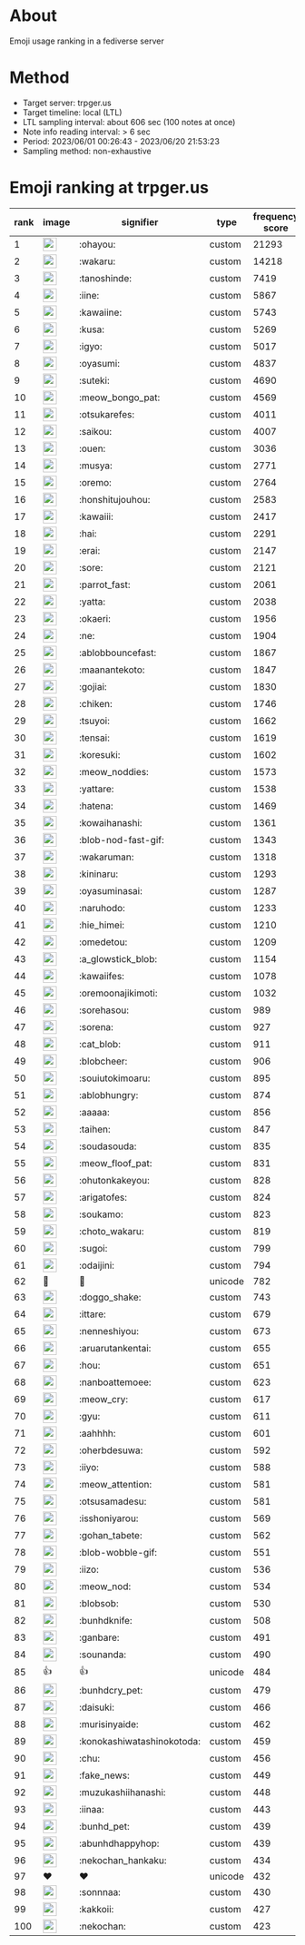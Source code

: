 # About
Emoji usage ranking in a fediverse server

# Method
- Target server: trpger.us
- Target timeline: local (LTL)
- LTL sampling interval: about 606 sec (100 notes at once)
- Note info reading interval: > 6 sec
- Period: 2023/06/01 00:26:43 - 2023/06/20 21:53:23 
- Sampling method: non-exhaustive

# Emoji ranking at trpger.us

|rank|image|signifier|type|frequency score|
|----|----|----|----|----|
|1|<img height="24" src="https://trpger.us/emoji/ohayou.webp">|:ohayou:|custom|21293|
|2|<img height="24" src="https://trpger.us/emoji/wakaru.webp">|:wakaru:|custom|14218|
|3|<img height="24" src="https://trpger.us/emoji/tanoshinde.webp">|:tanoshinde:|custom|7419|
|4|<img height="24" src="https://trpger.us/emoji/iine.webp">|:iine:|custom|5867|
|5|<img height="24" src="https://trpger.us/emoji/kawaiine.webp">|:kawaiine:|custom|5743|
|6|<img height="24" src="https://trpger.us/emoji/kusa.webp">|:kusa:|custom|5269|
|7|<img height="24" src="https://trpger.us/emoji/igyo.webp">|:igyo:|custom|5017|
|8|<img height="24" src="https://trpger.us/emoji/oyasumi.webp">|:oyasumi:|custom|4837|
|9|<img height="24" src="https://trpger.us/emoji/suteki.webp">|:suteki:|custom|4690|
|10|<img height="24" src="https://trpger.us/emoji/meow_bongo_pat.webp">|:meow_bongo_pat:|custom|4569|
|11|<img height="24" src="https://trpger.us/emoji/otsukarefes.webp">|:otsukarefes:|custom|4011|
|12|<img height="24" src="https://trpger.us/emoji/saikou.webp">|:saikou:|custom|4007|
|13|<img height="24" src="https://trpger.us/emoji/ouen.webp">|:ouen:|custom|3036|
|14|<img height="24" src="https://trpger.us/emoji/musya.webp">|:musya:|custom|2771|
|15|<img height="24" src="https://trpger.us/emoji/oremo.webp">|:oremo:|custom|2764|
|16|<img height="24" src="https://trpger.us/emoji/honshitujouhou.webp">|:honshitujouhou:|custom|2583|
|17|<img height="24" src="https://trpger.us/emoji/kawaiii.webp">|:kawaiii:|custom|2417|
|18|<img height="24" src="https://trpger.us/emoji/hai.webp">|:hai:|custom|2291|
|19|<img height="24" src="https://trpger.us/emoji/erai.webp">|:erai:|custom|2147|
|20|<img height="24" src="https://trpger.us/emoji/sore.webp">|:sore:|custom|2121|
|21|<img height="24" src="https://trpger.us/emoji/parrot_fast.webp">|:parrot_fast:|custom|2061|
|22|<img height="24" src="https://trpger.us/emoji/yatta.webp">|:yatta:|custom|2038|
|23|<img height="24" src="https://trpger.us/emoji/okaeri.webp">|:okaeri:|custom|1956|
|24|<img height="24" src="https://trpger.us/emoji/ne.webp">|:ne:|custom|1904|
|25|<img height="24" src="https://trpger.us/emoji/ablobbouncefast.webp">|:ablobbouncefast:|custom|1867|
|26|<img height="24" src="https://trpger.us/emoji/maanantekoto.webp">|:maanantekoto:|custom|1847|
|27|<img height="24" src="https://trpger.us/emoji/gojiai.webp">|:gojiai:|custom|1830|
|28|<img height="24" src="https://trpger.us/emoji/chiken.webp">|:chiken:|custom|1746|
|29|<img height="24" src="https://trpger.us/emoji/tsuyoi.webp">|:tsuyoi:|custom|1662|
|30|<img height="24" src="https://trpger.us/emoji/tensai.webp">|:tensai:|custom|1619|
|31|<img height="24" src="https://trpger.us/emoji/koresuki.webp">|:koresuki:|custom|1602|
|32|<img height="24" src="https://trpger.us/emoji/meow_noddies.webp">|:meow_noddies:|custom|1573|
|33|<img height="24" src="https://trpger.us/emoji/yattare.webp">|:yattare:|custom|1538|
|34|<img height="24" src="https://trpger.us/emoji/hatena.webp">|:hatena:|custom|1469|
|35|<img height="24" src="https://trpger.us/emoji/kowaihanashi.webp">|:kowaihanashi:|custom|1361|
|36|<img height="24" src="https://trpger.us/emoji/blob-nod-fast-gif.webp">|:blob-nod-fast-gif:|custom|1343|
|37|<img height="24" src="https://trpger.us/emoji/wakaruman.webp">|:wakaruman:|custom|1318|
|38|<img height="24" src="https://trpger.us/emoji/kininaru.webp">|:kininaru:|custom|1293|
|39|<img height="24" src="https://trpger.us/emoji/oyasuminasai.webp">|:oyasuminasai:|custom|1287|
|40|<img height="24" src="https://trpger.us/emoji/naruhodo.webp">|:naruhodo:|custom|1233|
|41|<img height="24" src="https://trpger.us/emoji/hie_himei.webp">|:hie_himei:|custom|1210|
|42|<img height="24" src="https://trpger.us/emoji/omedetou.webp">|:omedetou:|custom|1209|
|43|<img height="24" src="https://trpger.us/emoji/a_glowstick_blob.webp">|:a_glowstick_blob:|custom|1154|
|44|<img height="24" src="https://trpger.us/emoji/kawaiifes.webp">|:kawaiifes:|custom|1078|
|45|<img height="24" src="https://trpger.us/emoji/oremoonajikimoti.webp">|:oremoonajikimoti:|custom|1032|
|46|<img height="24" src="https://trpger.us/emoji/sorehasou.webp">|:sorehasou:|custom|989|
|47|<img height="24" src="https://trpger.us/emoji/sorena.webp">|:sorena:|custom|927|
|48|<img height="24" src="https://trpger.us/emoji/cat_blob.webp">|:cat_blob:|custom|911|
|49|<img height="24" src="https://trpger.us/emoji/blobcheer.webp">|:blobcheer:|custom|906|
|50|<img height="24" src="https://trpger.us/emoji/souiutokimoaru.webp">|:souiutokimoaru:|custom|895|
|51|<img height="24" src="https://trpger.us/emoji/ablobhungry.webp">|:ablobhungry:|custom|874|
|52|<img height="24" src="https://trpger.us/emoji/aaaaa.webp">|:aaaaa:|custom|856|
|53|<img height="24" src="https://trpger.us/emoji/taihen.webp">|:taihen:|custom|847|
|54|<img height="24" src="https://trpger.us/emoji/soudasouda.webp">|:soudasouda:|custom|835|
|55|<img height="24" src="https://trpger.us/emoji/meow_floof_pat.webp">|:meow_floof_pat:|custom|831|
|56|<img height="24" src="https://trpger.us/emoji/ohutonkakeyou.webp">|:ohutonkakeyou:|custom|828|
|57|<img height="24" src="https://trpger.us/emoji/arigatofes.webp">|:arigatofes:|custom|824|
|58|<img height="24" src="https://trpger.us/emoji/soukamo.webp">|:soukamo:|custom|823|
|59|<img height="24" src="https://trpger.us/emoji/choto_wakaru.webp">|:choto_wakaru:|custom|819|
|60|<img height="24" src="https://trpger.us/emoji/sugoi.webp">|:sugoi:|custom|799|
|61|<img height="24" src="https://trpger.us/emoji/odaijini.webp">|:odaijini:|custom|794|
|62|🍮|🍮|unicode|782|
|63|<img height="24" src="https://trpger.us/emoji/doggo_shake.webp">|:doggo_shake:|custom|743|
|64|<img height="24" src="https://trpger.us/emoji/ittare.webp">|:ittare:|custom|679|
|65|<img height="24" src="https://trpger.us/emoji/nenneshiyou.webp">|:nenneshiyou:|custom|673|
|66|<img height="24" src="https://trpger.us/emoji/aruarutankentai.webp">|:aruarutankentai:|custom|655|
|67|<img height="24" src="https://trpger.us/emoji/hou.webp">|:hou:|custom|651|
|68|<img height="24" src="https://trpger.us/emoji/nanboattemoee.webp">|:nanboattemoee:|custom|623|
|69|<img height="24" src="https://trpger.us/emoji/meow_cry.webp">|:meow_cry:|custom|617|
|70|<img height="24" src="https://trpger.us/emoji/gyu.webp">|:gyu:|custom|611|
|71|<img height="24" src="https://trpger.us/emoji/aahhhh.webp">|:aahhhh:|custom|601|
|72|<img height="24" src="https://trpger.us/emoji/oherbdesuwa.webp">|:oherbdesuwa:|custom|592|
|73|<img height="24" src="https://trpger.us/emoji/iiyo.webp">|:iiyo:|custom|588|
|74|<img height="24" src="https://trpger.us/emoji/meow_attention.webp">|:meow_attention:|custom|581|
|75|<img height="24" src="https://trpger.us/emoji/otsusamadesu.webp">|:otsusamadesu:|custom|581|
|76|<img height="24" src="https://trpger.us/emoji/isshoniyarou.webp">|:isshoniyarou:|custom|569|
|77|<img height="24" src="https://trpger.us/emoji/gohan_tabete.webp">|:gohan_tabete:|custom|562|
|78|<img height="24" src="https://trpger.us/emoji/blob-wobble-gif.webp">|:blob-wobble-gif:|custom|551|
|79|<img height="24" src="https://trpger.us/emoji/iizo.webp">|:iizo:|custom|536|
|80|<img height="24" src="https://trpger.us/emoji/meow_nod.webp">|:meow_nod:|custom|534|
|81|<img height="24" src="https://trpger.us/emoji/blobsob.webp">|:blobsob:|custom|530|
|82|<img height="24" src="https://trpger.us/emoji/bunhdknife.webp">|:bunhdknife:|custom|508|
|83|<img height="24" src="https://trpger.us/emoji/ganbare.webp">|:ganbare:|custom|491|
|84|<img height="24" src="https://trpger.us/emoji/sounanda.webp">|:sounanda:|custom|490|
|85|👍|👍|unicode|484|
|86|<img height="24" src="https://trpger.us/emoji/bunhdcry_pet.webp">|:bunhdcry_pet:|custom|479|
|87|<img height="24" src="https://trpger.us/emoji/daisuki.webp">|:daisuki:|custom|466|
|88|<img height="24" src="https://trpger.us/emoji/murisinyaide.webp">|:murisinyaide:|custom|462|
|89|<img height="24" src="https://trpger.us/emoji/konokashiwatashinokotoda.webp">|:konokashiwatashinokotoda:|custom|459|
|90|<img height="24" src="https://trpger.us/emoji/chu.webp">|:chu:|custom|456|
|91|<img height="24" src="https://trpger.us/emoji/fake_news.webp">|:fake_news:|custom|449|
|92|<img height="24" src="https://trpger.us/emoji/muzukashiihanashi.webp">|:muzukashiihanashi:|custom|448|
|93|<img height="24" src="https://trpger.us/emoji/iinaa.webp">|:iinaa:|custom|443|
|94|<img height="24" src="https://trpger.us/emoji/bunhd_pet.webp">|:bunhd_pet:|custom|439|
|95|<img height="24" src="https://trpger.us/emoji/abunhdhappyhop.webp">|:abunhdhappyhop:|custom|439|
|96|<img height="24" src="https://trpger.us/emoji/nekochan_hankaku.webp">|:nekochan_hankaku:|custom|434|
|97|❤|❤|unicode|432|
|98|<img height="24" src="https://trpger.us/emoji/sonnnaa.webp">|:sonnnaa:|custom|430|
|99|<img height="24" src="https://trpger.us/emoji/kakkoii.webp">|:kakkoii:|custom|427|
|100|<img height="24" src="https://trpger.us/emoji/nekochan.webp">|:nekochan:|custom|423|

